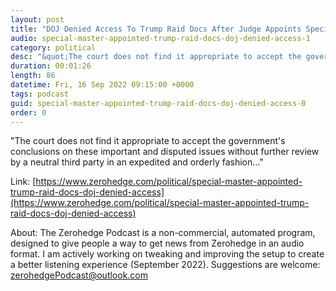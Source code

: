 ```yaml
---
layout: post
title: "DOJ Denied Access To Trump Raid Docs After Judge Appoints Special Master"
audio: special-master-appointed-trump-raid-docs-doj-denied-access-1
category: political
desc: "&quot;The court does not find it appropriate to accept the government's conclusions on these important and disputed issues without further review by a neutral third party in an expedited and orderly fashion...&quot;"
duration: 00:01:26
length: 86
datetime: Fri, 16 Sep 2022 09:15:00 +0000
tags: podcast
guid: special-master-appointed-trump-raid-docs-doj-denied-access-0
order: 0
---
```

&quot;The court does not find it appropriate to accept the government's conclusions on these important and disputed issues without further review by a neutral third party in an expedited and orderly fashion...&quot;

Link: [https://www.zerohedge.com/political/special-master-appointed-trump-raid-docs-doj-denied-access](https://www.zerohedge.com/political/special-master-appointed-trump-raid-docs-doj-denied-access)

About: The Zerohedge Podcast is a non-commercial, automated program, designed to give people a way to get news from Zerohedge in an audio format.  I am actively working on tweaking and improving the setup to create a better listening experience (September 2022).  Suggestions are welcome: [zerohedgePodcast@outlook.com](mailto:zerohedgePodcast@outlook.com)